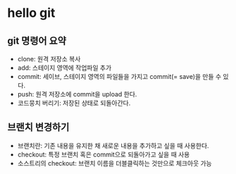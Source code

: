 ﻿# hello git

## git 명령어 요약

- clone: 원격 저장소 복사
- add: 스테이지 영역에 작업파일 추가 
- commit: 세이브, 스테이지 영역의 파일들을 가지고 commit(= save)을 만들 수 있다. 
- push: 원격 저장소에 commit을 upload 한다.
- 코드뭉치 버리기: 저장된 상태로 되돌아간다.  

## 브랜치 변경하기 

- 브랜치란: 기존 내용을 유지한 채 새로운 내용을 추가하고 싶을 때 사용한다.
- checkout: 특정 브랜치 혹은 commit으로 되돌아가고 싶을 때 사용
- 소스트리의 checkout: 브랜치 이름을 더블클릭하는 것만으로 체크아웃 가능  

